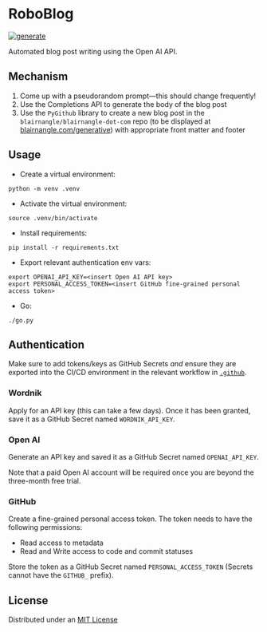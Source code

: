 # RoboBlog

[![generate](https://github.com/blairnangle/roboblog/actions/workflows/generate.yml/badge.svg)](https://github.com/blairnangle/roboblog/actions/workflows/generate.yml)

Automated blog post writing using the Open AI API.

## Mechanism

1. Come up with a pseudorandom prompt—this should change frequently!
2. Use the Completions API to generate the body of the blog post
3. Use the `PyGithub` library to create a new blog post in the `blairnangle/blairnangle-dot-com` repo (to be displayed at [blairnangle.com/generative](https://blairnangle.com/generative)) with appropriate front matter and footer

## Usage

- Create a virtual environment:

```shell
python -m venv .venv
```
- Activate the virtual environment:

```shell
source .venv/bin/activate
```
- Install requirements:

```shell
pip install -r requirements.txt
```

- Export relevant authentication env vars:

```shell
export OPENAI_API_KEY=<insert Open AI API key>
export PERSONAL_ACCESS_TOKEN=<insert GitHub fine-grained personal access token>
```

- Go:

```shell
./go.py
```

## Authentication

Make sure to add tokens/keys as GitHub Secrets *and* ensure they are exported into the CI/CD
environment in the relevant workflow in [`.github`](./.github).

### Wordnik

Apply for an API key (this can take a few days). Once it has been granted, save it as a GitHub
Secret named `WORDNIK_API_KEY`.

### Open AI

Generate an API key and saved it as a GitHub Secret named `OPENAI_API_KEY`.

Note that a paid Open AI account will be required once you are beyond the three-month free trial.

### GitHub

Create a fine-grained personal access token. The token needs to have the following permissions:

- Read access to metadata
- Read and Write access to code and commit statuses

Store the token as a GitHub Secret named `PERSONAL_ACCESS_TOKEN` (Secrets cannot have the `GITHUB_` prefix).

## License

Distributed under an [MIT License](./LICENSE)
